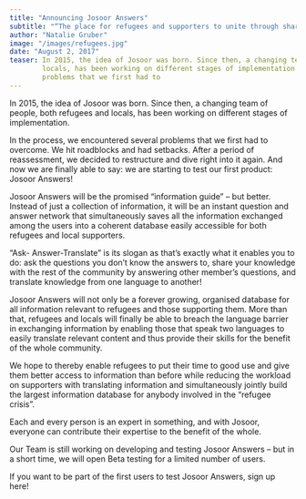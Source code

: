 ```yaml
---
title: "Announcing Josoor Answers"
subtitle: "“The place for refugees and supporters to unite through sharing knowledge and translating information.“"
author: "Natalie Gruber"
image: "/images/refugees.jpg"
date: "August 2, 2017"
teaser: In 2015, the idea of Josoor was born. Since then, a changing team of people, both refugees and 
        locals, has been working on different stages of implementation. In the process, we encountered several 
        problems that we first had to
---
```


In 2015, the idea of Josoor was born. Since then, a changing team of people, both refugees and 
locals, has been working on different stages of implementation.
 
In the process, we encountered several problems that we first had to overcome. We hit 
roadblocks and had setbacks. After a period of reassessment, we decided to restructure 
and dive right into it again. And now we are finally able to say: we are starting to test 
our first product: Josoor Answers!
 
Josoor Answers will be the promised “information guide” – but better. Instead of just a 
collection of information, it will be an instant question and answer network that 
simultaneously saves all the information exchanged among the users into a coherent 
database easily accessible for both refugees and local supporters.
 
“Ask- Answer-Translate” is its slogan as that’s exactly what it enables you to do: ask 
the questions you don’t know the answers to, share your knowledge with the rest of the 
community by answering other member’s questions, and translate knowledge from one 
language to another!
 
Josoor Answers will not only be a forever growing, organised database for all information 
relevant to refugees and those supporting them. More than that, refugees and locals 
will finally be able to breach the language barrier in exchanging information by 
enabling those that speak two languages to easily translate relevant content and thus 
provide their skills for the benefit of the whole community.  
 
We hope to thereby enable refugees to put their time to good use and give them better 
access to information than before while reducing the workload on supporters with 
translating information and simultaneously jointly build the largest information 
database for anybody involved in the “refugee crisis”.
 
Each and every person is an expert in something, and with Josoor, everyone can 
contribute their expertise to the benefit of the whole.
 
Our Team is still working on developing and testing Josoor Answers – but in a short 
time, we will open Beta testing for a limited number of users.

If you want to be part of the first users to test Josoor Answers, sign up here!

